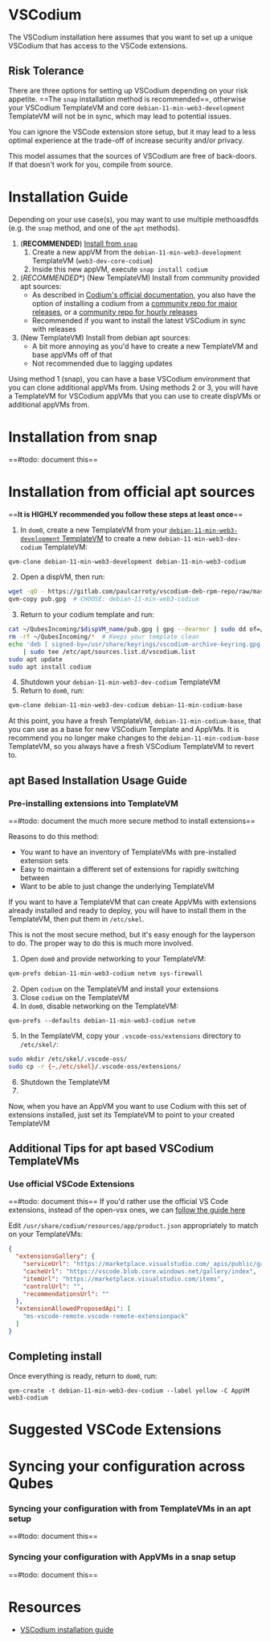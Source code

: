 # VSCodium
The VSCodium installation here assumes that you want to set up a unique VSCodium that has access to the VSCode extensions.

## Risk Tolerance
There are three options for setting up VSCodium depending on your risk appetite. ==The `snap` installation method is recommended==, otherwise your VSCodium TemplateVM and core `debian-11-min-web3-development` TemplateVM will not be in sync, which may lead to potential issues.

You can ignore the VSCode extension store setup, but it may lead to a less optimal experience at the trade-off of increase security and/or privacy.

This model assumes that the sources of VSCodium are free of back-doors. If that doesn't work for you, compile from source.

# Installation Guide
Depending on your use case(s), you may want to use multiple methoasdfds (e.g. the `snap` method, and one of the `apt` methods).

1. (**RECOMMENDED**) [Install from `snap`](https://snapcraft.io/codium)
	1. Create a new appVM from the `debian-11-min-web3-development` TemplateVM (`web3-dev-core-codium`)
	2. Inside this new appVM, execute `snap install codium`
3. (*RECOMMENDED**) (New TemplateVM) Install from community provided apt sources:
	- As described in [Codium's official documentation](https://vscodium.com/#install), you also have the option of installing a codium from a [community repo for major releases](https://gitlab.com/paulcarroty/vscodium-deb-rpm-repo), or a [community repo for hourly releases](https://vscodium.c7.ee/)
	- Recommended if you want to install the latest VSCodium in sync with releases
4. (New TemplateVM) Install from debian apt sources:
	- A bit more annoying as you'd have to create a new TemplateVM and base appVMs off of that
	- Not recommended due to lagging updates


Using method 1 (snap), you can have a base VSCodium environment that you can clone additional appVMs from. Using methods 2 or 3, you will have a TemplateVM for VSCodium appVMs that you can use to create dispVMs or additional appVMs from.

# Installation from snap
==#todo: document this==

# Installation from official apt sources
==**It is HIGHLY recommended you follow these steps at least once**==

1. In `dom0`, create a new TemplateVM from your [`debian-11-min-web3-development` TemplateVM](Development%20Environment/Base%20web3%20development%20Qube.md) to create a new `debian-11-min-web3-dev-codium` TemplateVM:
```bash
qvm-clone debian-11-min-web3-development debian-11-min-web3-codium
```
2. Open a dispVM, then run:
```bash
wget -qO - https://gitlab.com/paulcarroty/vscodium-deb-rpm-repo/raw/master/pub.gpg
qvm-copy pub.gpg  # CHOOSE: debian-11-min-web3-codium
```
3. Return to your codium template and run:
```bash
cat ~/QubesIncoming/$dispVM_name/pub.gpg | gpg --dearmor | sudo dd of=/usr/share/keyrings/vscodium-archive-keyring.gpg
rm -rf ~/QubesIncoming/*  # Keeps your template clean
echo 'deb [ signed-by=/usr/share/keyrings/vscodium-archive-keyring.gpg ] https://download.vscodium.com/debs vscodium main' \
    | sudo tee /etc/apt/sources.list.d/vscodium.list
sudo apt update
sudo apt install codium
```  
4. Shutdown your `debian-11-min-web3-dev-codium` TemplateVM
5. Return to `dom0`, run:
```bash
qvm-clone debian-11-min-web3-dev-codium debian-11-min-codium-base
```

At this point, you have a fresh TemplateVM, `debian-11-min-codium-base`, that you can use as a base for new VSCodium Template and AppVMs. It is recommend you no longer make changes to the `debian-11-min-codium-base` TemplateVM, so you always have a fresh VSCodium TemplateVM to revert to.

## apt Based Installation Usage Guide

### Pre-installing extensions into TemplateVM
==#todo: document the much more secure method to install extensions==

Reasons to do this method:
- You want to have an inventory of TemplateVMs with pre-installed extension sets
- Easy to maintain a different set of extensions for rapidly switching between 
- Want to be able to just change the underlying TemplateVM 

If you want to have a TemplateVM that can create AppVMs with extensions already installed and ready to deploy, you will have to install them in the TemplateVM, then put them in `/etc/skel`.

This is not the most secure method, but it's easy enough for the layperson to do. The proper way to do this is much more involved.

1. Open `dom0` and provide networking to your TemplateVM:
```bash
qvm-prefs debian-11-min-web3-codium netvm sys-firewall
```
2. Open `codium` on the TemplateVM and install your extensions
3. Close `codium` on the TemplateVM
4. In `dom0`, disable networking on the TemplateVM:
```
qvm-prefs --defaults debian-11-min-web3-codium netvm
```
5. In the TemplateVM, copy your `.vscode-oss/extensions` directory to `/etc/skel/`:
```bash
sudo mkdir /etc/skel/.vscode-oss/
sudo cp -r {~,/etc/skel}/.vscode-oss/extensions/
```
6. Shutdown the TemplateVM
7. 
Now, when you have an AppVM you want to use Codium with this set of extensions installed, just set its TemplateVM to point to your created TemplateVM

## Additional Tips for apt based VSCodium TemplateVMs
### Use official VSCode Extensions
==#todo: document this==
If you'd rather use the official VS Code extensions, instead of the open-vsx ones, we can [follow the guide here](https://github.com/VSCodium/vscodium/blob/master/DOCS.md#extensions--marketplace)

Edit `/usr/share/codium/resources/app/product.json` appropriately to match on your TemplateVMs:

```json
{
  "extensionsGallery": {
    "serviceUrl": "https://marketplace.visualstudio.com/_apis/public/gallery",
    "cacheUrl": "https://vscode.blob.core.windows.net/gallery/index",
    "itemUrl": "https://marketplace.visualstudio.com/items",
    "controlUrl": "",
    "recommendationsUrl": ""
  },
  "extensionAllowedProposedApi": [
    "ms-vscode-remote.vscode-remote-extensionpack"
  ]
}
```




## Completing install 
Once everything is ready, return to `dom0`, run:
```
qvm-create -t debian-11-min-web3-dev-codium --label yellow -C AppVM web3-codium
```


# Suggested VSCode Extensions

# Syncing your configuration across Qubes
### Syncing your configuration with from TemplateVMs in an apt setup
==#todo: document this==

### Syncing your configuration with AppVMs in a snap setup
==#todo: document this==

# Resources
- [VSCodium installation guide](https://snapcraft.io/codium)

